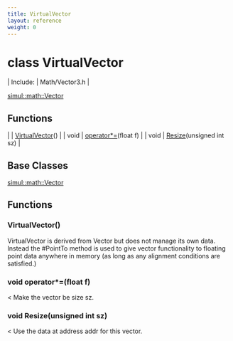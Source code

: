 ```yaml
---
title: VirtualVector
layout: reference
weight: 0
---
```

class VirtualVector
===

| Include: | Math/Vector3.h |


[simul::math::Vector](vector)

Functions
---

|  | [VirtualVector](#VirtualVector)() |
| void | [operator*=](#operator*=)(float f) |
| void | [Resize](#Resize)(unsigned int sz) |


Base Classes
---
[simul::math::Vector](vector)

Functions
---

### <a name="VirtualVector"/> VirtualVector()
VirtualVector is derived from Vector but does not manage its own data. Instead
the #PointTo method is used to give vector functionality to floating point data
anywhere in memory (as long as any alignment conditions are satisfied.)

### <a name="operator*="/>void operator*=(float f)
< Make the vector be size sz.

### <a name="Resize"/>void Resize(unsigned int sz)
< Use the data at address addr for this vector.
